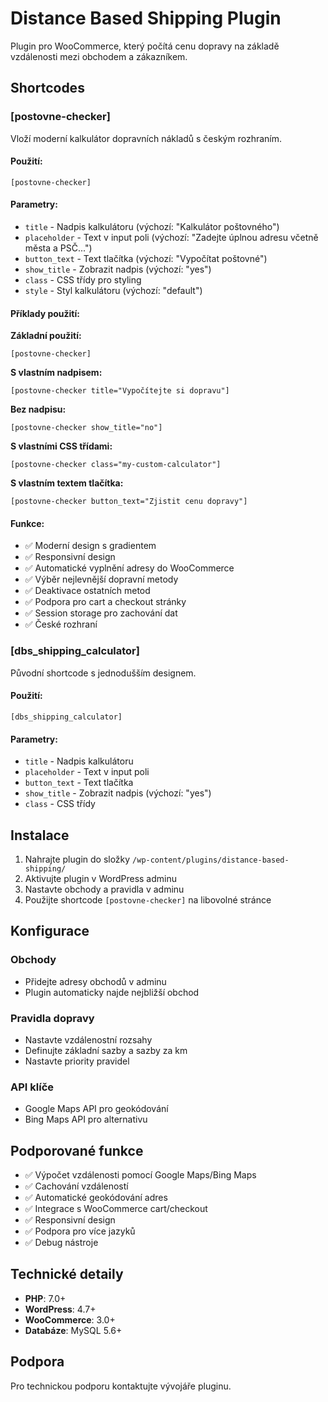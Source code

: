 # Distance Based Shipping Plugin

Plugin pro WooCommerce, který počítá cenu dopravy na základě vzdálenosti mezi obchodem a zákazníkem.

## Shortcodes

### [postovne-checker]

Vloží moderní kalkulátor dopravních nákladů s českým rozhraním.

#### Použití:
```
[postovne-checker]
```

#### Parametry:
- `title` - Nadpis kalkulátoru (výchozí: "Kalkulátor poštovného")
- `placeholder` - Text v input poli (výchozí: "Zadejte úplnou adresu včetně města a PSČ...")
- `button_text` - Text tlačítka (výchozí: "Vypočítat poštovné")
- `show_title` - Zobrazit nadpis (výchozí: "yes")
- `class` - CSS třídy pro styling
- `style` - Styl kalkulátoru (výchozí: "default")

#### Příklady použití:

**Základní použití:**
```
[postovne-checker]
```

**S vlastním nadpisem:**
```
[postovne-checker title="Vypočítejte si dopravu"]
```

**Bez nadpisu:**
```
[postovne-checker show_title="no"]
```

**S vlastními CSS třídami:**
```
[postovne-checker class="my-custom-calculator"]
```

**S vlastním textem tlačítka:**
```
[postovne-checker button_text="Zjistit cenu dopravy"]
```

#### Funkce:
- ✅ Moderní design s gradientem
- ✅ Responsivní design
- ✅ Automatické vyplnění adresy do WooCommerce
- ✅ Výběr nejlevnější dopravní metody
- ✅ Deaktivace ostatních metod
- ✅ Podpora pro cart a checkout stránky
- ✅ Session storage pro zachování dat
- ✅ České rozhraní

### [dbs_shipping_calculator]

Původní shortcode s jednodušším designem.

#### Použití:
```
[dbs_shipping_calculator]
```

#### Parametry:
- `title` - Nadpis kalkulátoru
- `placeholder` - Text v input poli
- `button_text` - Text tlačítka
- `show_title` - Zobrazit nadpis (výchozí: "yes")
- `class` - CSS třídy

## Instalace

1. Nahrajte plugin do složky `/wp-content/plugins/distance-based-shipping/`
2. Aktivujte plugin v WordPress adminu
3. Nastavte obchody a pravidla v adminu
4. Použijte shortcode `[postovne-checker]` na libovolné stránce

## Konfigurace

### Obchody
- Přidejte adresy obchodů v adminu
- Plugin automaticky najde nejbližší obchod

### Pravidla dopravy
- Nastavte vzdálenostní rozsahy
- Definujte základní sazby a sazby za km
- Nastavte priority pravidel

### API klíče
- Google Maps API pro geokódování
- Bing Maps API pro alternativu

## Podporované funkce

- ✅ Výpočet vzdálenosti pomocí Google Maps/Bing Maps
- ✅ Cachování vzdáleností
- ✅ Automatické geokódování adres
- ✅ Integrace s WooCommerce cart/checkout
- ✅ Responsivní design
- ✅ Podpora pro více jazyků
- ✅ Debug nástroje

## Technické detaily

- **PHP**: 7.0+
- **WordPress**: 4.7+
- **WooCommerce**: 3.0+
- **Databáze**: MySQL 5.6+

## Podpora

Pro technickou podporu kontaktujte vývojáře pluginu. 